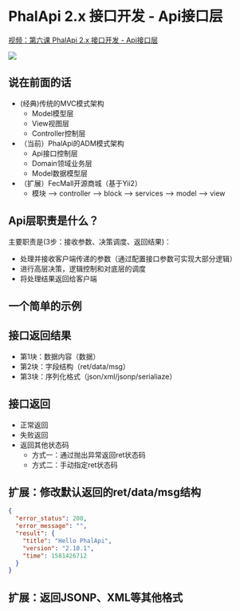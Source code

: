 # PhalApi 2.x 接口开发 - Api接口层

[视频：第六课 PhalApi 2.x 接口开发 - Api接口层](https://www.bilibili.com/video/av88288690/)

[![](http://cd7.yesapi.net/AABB2C92F6305FE82FCD493AD9226FC3_20200212103212_87695208c59a5227bbfb37faf6e59aa6.png)](https://www.bilibili.com/video/av88288690/)

## 说在前面的话
 + (经典)传统的MVC模式架构
   - Model模型层
   - View视图层
   - Controller控制层
 + （当前）PhalApi的ADM模式架构
   - Api接口控制层
   - Domain领域业务层
   - Model数据模型层
 + （扩展）FecMall开源商城（基于Yii2）
   - 模块 --> controller --> block --> services --> model --> view
   
## Api层职责是什么？
主要职责是(3步：接收参数、决策调度、返回结果)：
 + 处理并接收客户端传递的参数（通过配置接口参数可实现大部分逻辑）
 + 进行高层决策，逻辑控制和对底层的调度
 + 将处理结果返回给客户端

## 一个简单的示例

## 接口返回结果
 - 第1块：数据内容（数据）
 - 第2块：字段结构（ret/data/msg）
 - 第3块：序列化格式（json/xml/jsonp/serialiaze）
 
## 接口返回
 + 正常返回
 + 失败返回
 + 返回其他状态码
   - 方式一：通过抛出异常返回ret状态码
   - 方式二：手动指定ret状态码

## 扩展：修改默认返回的ret/data/msg结构

```json
{
  "error_status": 200,
  "error_message": "",
  "result": {
    "title": "Hello PhalApi",
    "version": "2.10.1",
    "time": 1581426712
  }
}
```

## 扩展：返回JSONP、XML等其他格式

